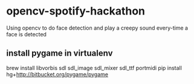 opencv-spotify-hackathon
========================

Using opencv to do face detection and play a creepy sound every-time a face is detected


## install pygame in virtualenv
brew install libvorbis sdl sdl_image sdl_mixer sdl_ttf portmidi
pip install hg+http://bitbucket.org/pygame/pygame
